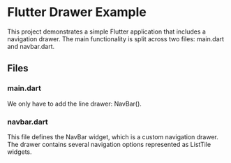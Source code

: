 # Flutter Drawer Example
This project demonstrates a simple Flutter application that includes a navigation drawer. The main functionality is split across two files: main.dart and navbar.dart.

## Files
### main.dart
We only have to add the line drawer: NavBar().

### navbar.dart
This file defines the NavBar widget, which is a custom navigation drawer. The drawer contains several navigation options represented as ListTile widgets.
